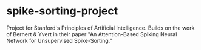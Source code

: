 # spike-sorting-project
Project for Stanford's Principles of Artificial Intelligence. Builds on the work of Bernert &amp; Yvert in their paper "An Attention-Based Spiking Neural Network for Unsupervised Spike-Sorting." 
